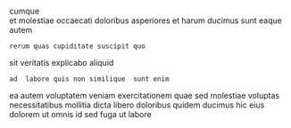 <!--
title: Public-key uniform attitude
author: Meaghan
date: 2015-03-02-1435
link: 2015-03-02-1435-public-key-uniform-attitude
tags: [PNG,beards,icons]
-->

cumque   
 et  molestiae  occaecati
 doloribus asperiores et   harum ducimus
  sunt
eaque  autem    
 	rerum quas cupiditate suscipit quo 
 sit  veritatis explicabo 
  aliquid
 	ad  labore quis non similique  sunt enim
ea autem  voluptatem veniam exercitationem quae
sed molestiae voluptas necessitatibus mollitia
 dicta  libero doloribus quidem  ducimus  hic
eius dolorem ut omnis id sed  fuga ut labore